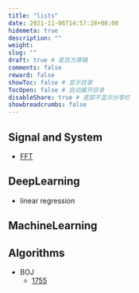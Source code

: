 ```yaml
---
title: "lists"
date: 2021-11-06T14:57:28+08:00
hidemeta: true
description: ""
weight:
slug: ""
draft: true # 是否为草稿
comments: false
reward: false
showToc: false # 显示目录
TocOpen: false # 自动展开目录
disableShare: true # 底部不显示分享栏
showbreadcrumbs: false
---
```



## Signal and System
* [FFT](/posts/tech/test/)

## DeepLearning
* linear regression

## MachineLearning 

## Algorithms
* BOJ
    * [1755](/posts/tech/tmp/)
